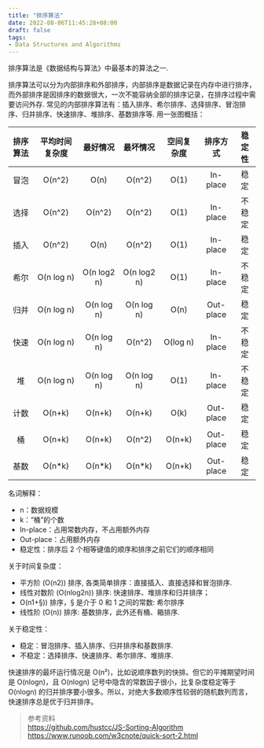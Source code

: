```yaml
---
title: "排序算法"
date: 2022-08-06T11:45:28+08:00
draft: false
tags:
- Data Structures and Algorithms
---
```


排序算法是《数据结构与算法》中最基本的算法之一. 

排序算法可以分为内部排序和外部排序，内部排序是数据记录在内存中进行排序，而外部排序是因排序的数据很大，一次不能容纳全部的排序记录，在排序过程中需要访问外存. 常见的内部排序算法有：插入排序、希尔排序、选择排序、冒泡排序、归并排序、快速排序、堆排序、基数排序等. 用一张图概括：

| 排序算法 | 平均时间复杂度    | 最好情况        | 最坏情况        | 空间复杂度    | 排序方式      | 稳定性 |
|:----:|:----------:|:-----------:|:-----------:|:--------:|:---------:|:---:|
| 冒泡   | O(n^2)     | O(n)        | O(n^2)      | O(1)     | In-place  | 稳定  |
| 选择   | O(n^2)     | O(n^2)      | O(n^2)      | O(1)     | In-place  | 不稳定 |
| 插入   | O(n^2)     | O(n)        | O(n^2)      | O(1)     | In-place  | 稳定  |
| 希尔   | O(n log n) | O(n log2 n) | O(n log2 n) | O(1)     | In-place  | 不稳定 |
| 归并   | O(n log n) | O(n log n)  | O(n log n)  | O(n)     | Out-place | 稳定  |
| 快速   | O(n log n) | O(n log n)  | O(n^2)      | O(log n) | In-place  | 不稳定 |
| 堆    | O(n log n) | O(n log n)  | O(n log n)  | O(1)     | In-place  | 不稳定 |
| 计数   | O(n+k)     | O(n+k)      | O(n+k)      | O(k)     | Out-place | 稳定  |
| 桶    | O(n+k)     | O(n+k)      | O(n^2)      | O(n+k)   | Out-place | 稳定  |
| 基数   | O(n*k)     | O(n*k)      | O(n*k)      | O(n+k)   | Out-place | 稳定  |

名词解释：
- n：数据规模
- k：“桶”的个数
- In-place：占用常数内存，不占用额外内存
- Out-place：占用额外内存
- 稳定性：排序后 2 个相等键值的顺序和排序之前它们的顺序相同

关于时间复杂度：  
- 平方阶 (O(n2)) 排序, 各类简单排序：直接插入、直接选择和冒泡排序. 
- 线性对数阶 (O(nlog2n)) 排序: 快速排序、堆排序和归并排序；
- O(n1+§)) 排序，§ 是介于 0 和 1 之间的常数:  希尔排序
- 线性阶 (O(n)) 排序: 基数排序，此外还有桶、箱排序. 

关于稳定性：  
- 稳定：冒泡排序、插入排序、归并排序和基数排序. 
- 不稳定：选择排序、快速排序、希尔排序、堆排序. 

快速排序的最坏运行情况是 O(n²)，比如说顺序数列的快排。但它的平摊期望时间是 O(nlogn)，且 O(nlogn) 记号中隐含的常数因子很小，比复杂度稳定等于 O(nlogn) 的归并排序要小很多。所以，对绝大多数顺序性较弱的随机数列而言，快速排序总是优于归并排序。

> 参考资料  
> https://github.com/hustcc/JS-Sorting-Algorithm  
> https://www.runoob.com/w3cnote/quick-sort-2.html